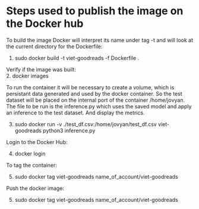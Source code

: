 # Steps used to publish the image on the Docker hub

To build the image Docker will interpret its name under tag -t and will look at the current directory for the Dockerfile:

1. sudo docker build -t viet-goodreads -f Dockerfile .  

Verify if the image was built:  
2. docker images  

To run the container it will be necessary to create a volume, which is persistant data generated and used by the docker container. So the test dataset will be placed on the internal port of the container /home/jovyan. The file to be run is the inference.py which uses the saved model and apply an inference to the test dataset. And display the metrics.  

3. sudo docker run -v ./test_df.csv:/home/jovyan/test_df.csv viet-goodreads python3 inference.py  

Login to the Docker Hub:

4. docker login

To tag the container:

5. sudo docker tag viet-goodreads name_of_account/viet-goodreads

Push the docker image:
 
5. sudo docker tag viet-goodreads name_of_account/viet-goodreads
